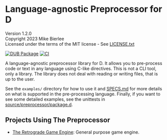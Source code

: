 # Language-agnostic Preprocessor for D

Version 1.2.0  
Copyright 2023 Mike Bierlee  
Licensed under the terms of the MIT license - See [LICENSE.txt](LICENSE.txt)

[![DUB Package](https://img.shields.io/dub/v/preprocessor.svg)](https://code.dlang.org/packages/preprocessor) [![CI](https://github.com/mbierlee/preprocessor/actions/workflows/dub.yml/badge.svg)](https://github.com/mbierlee/preprocessor/actions/workflows/dub.yml)

A language-agnostic preprocessor library for D. It allows you to pre-process code or text in any language using C-like directives. This is not a CLI tool, only a library. The library does not deal with reading or writing files, that is up to the user. 

See the `examples/` directory for how to use it and [SPECS.md](SPECS.md) for more details on what is supported in the pre-processing language. Finally, if you want to see some detailed examples, see the unittests in [source/preprocessor/package.d](package.d).

## Projects Using The Preprocessor

- [The Retrograde Game Engine](https://github.com/mbierlee/retrograde): General purpose game engine.
